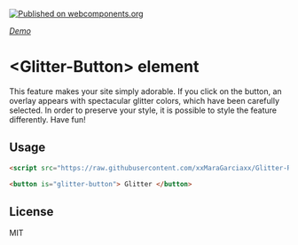 [![Published on webcomponents.org](https://img.shields.io/badge/webcomponents.org-published-blue.svg)](https://www.webcomponents.org/element/xxMaraGarciaxx/Glitter-Rain)

_[Demo](https://www.webcomponents.org/element/xxMaraGarciaxx/Glitter-Rain)_

# &lt;Glitter-Button&gt; element

This feature makes your site simply adorable. If you click on the button, an overlay appears with spectacular glitter colors, which have been carefully selected. In order to preserve your style, it is possible to style the feature differently. Have fun!


<!---
```
<custom-element-demo>
  <template>
    <style>
  body {
    margin: 0 0 0 0;
  }

  button[is="glitter-button"] {
    background: url('https://encrypted-tbn0.gstatic.com/images?q=tbn:ANd9GcRIiVx-17L9ThEtFbnEXD9YUCkHxKLOqQ8FT-utKbyUev6qvBL4oA');
    color: white;
  }

  [extra-big] {
    font-size: 4rem;
  }

  #overlay {
    position: fixed;
    width: 100vw;
    height: 100vh;
    background: rgba(0, 0, 0, 0.8)
  }ç
</style>
<button is="glitter-button" extra-big>
  Glitter</button>

    <next-code-block></next-code-block>
  </template>
</custom-element-demo>
```
-->

## Usage


```html
<script src="https://raw.githubusercontent.com/xxMaraGarciaxx/Glitter-Rain/master/index.js"></script>

<button is="glitter-button"> Glitter </button>
```

## License
MIT

